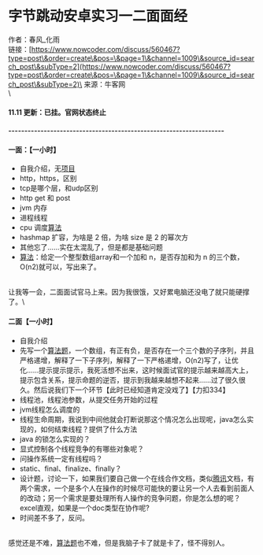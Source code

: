 # 字节跳动安卓实习一二面面经

作者：春风\_化雨\
链接：[https://www.nowcoder.com/discuss/560467?type=post\&order=create\&pos=\&page=1\&channel=1009\&source_id=search_post\&subType=2](https://www.nowcoder.com/discuss/560467?type=post\&order=create\&pos=\&page=1\&channel=1009\&source_id=search_post\&subType=2)\
来源：牛客网\
\


#### 11.11 更新：已挂。官网状态终止

####  -------------------------------------------------------------------

####  一面：【一小时】

*  自我介绍，无[项目](https://app.gitbook.com/jump/super-jump/word?word=%E9%A1%B9%E7%9B%AE)
*  http，https，区别
*  tcp是哪个层，和udp区别
*  http get 和 post
*  jvm 内存
*  进程线程
*  cpu 调度[算法](https://app.gitbook.com/jump/super-jump/word?word=%E7%AE%97%E6%B3%95)
*  hashmap 扩容，为啥是 2 倍，为啥 size 是 2 的幂次方
*  其他忘了……实在太混乱了，但是都是基础问题
*  [算法](https://app.gitbook.com/jump/super-jump/word?word=%E7%AE%97%E6%B3%95)：给定一个整型数组array和一个加和 n，是否存加和为 n 的三个数，O(n2)就可以，写出来了。

\
 让我等一会，二面面试官马上来。因为我很饿，又好累电脑还没电了就只能硬撑了。\


####  二面【一小时】

*  自我介绍
*  先写一个[算法题](https://app.gitbook.com/jump/super-jump/word?word=%E7%AE%97%E6%B3%95%E9%A2%98)，一个数组，有正有负，是否存在一个三个数的子序列，并且严格递增，解释了一下子序列，解释了一下严格递增，O(n2)写了，让优化……提示提示提示，我死活想不出来，这时候面试官的提示越来越高大上，提示包含关系，提示命题的逆否，提示到我越来越想不起来……过了很久很久。然后说我们下一个环节【此时已经知道肯定没戏了】【力扣334】
*  线程池，线程池参数，从提交任务开始的过程
*  jvm线程怎么调度的
*  线程生命周期，我说到中间他就会打断说那这个情况怎么出现呢，java怎么实现的，如何结束线程？提供了什么方法
*  java 的锁怎么实现的？
*  显式控制各个线程竞争的有哪些对象呢？
*  问操作系统一定有线程吗？
*  static、final、finalize、finally？
*  设计题，讨论一下，如果我们要自己做一个在线合作文档，类似[腾讯](https://app.gitbook.com/jump/super-jump/word?word=%E8%85%BE%E8%AE%AF)文档，有两个需求，一个是多个人在操作的时候尽可能快的要让另一个人去看到前面人的改动；另一个需求是要处理所有人操作的竞争问题，你是怎么想的呢？excel直观，如果是一个doc类型在协作呢?
*  时间差不多了，反问。

\
 感觉还是不难，[算法题](https://app.gitbook.com/jump/super-jump/word?word=%E7%AE%97%E6%B3%95%E9%A2%98)也不难，但是我脑子卡了就是卡了，怪不得别人。
